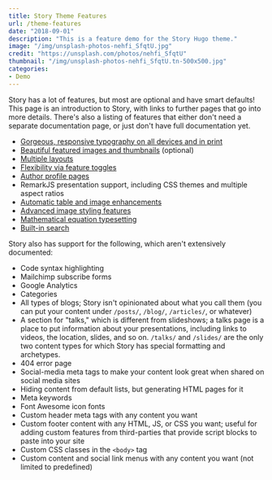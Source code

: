 ```yaml
---
title: Story Theme Features
url: /theme-features
date: "2018-09-01"
description: "This is a feature demo for the Story Hugo theme."
image: "/img/unsplash-photos-nehfi_SfqtU.jpg"
credit: "https://unsplash.com/photos/nehfi_SfqtU"
thumbnail: "/img/unsplash-photos-nehfi_SfqtU.tn-500x500.jpg"
categories:
- Demo
---
```

Story has a lot of features, but most are optional and have smart defaults!
This page is an introduction to Story, with links to further pages that go into
more details. There's also a listing of features that either don't need
a separate documentation page, or just don't have full documentation yet.
<!--more-->

- [Gorgeous, responsive typography on all devices and in print](/typography)
- [Beautiful featured images and thumbnails](/images/) (optional)
- [Multiple layouts](/images/)
- [Flexibility via feature toggles](/features)
- [Author profile pages](/author-profiles)
- RemarkJS presentation support, including CSS themes and multiple aspect ratios
- [Automatic table and image enhancements](/figures)
- [Advanced image styling features](/images)
- [Mathematical equation typesetting](/math)
- [Built-in search](/search-page)

Story also has support for the following, which aren't extensively documented:

- Code syntax highlighting
- Mailchimp subscribe forms
- Google Analytics
- Categories
- All types of blogs; Story isn't opinionated about what you call them (you
  can put your content under `/posts/`, `/blog/`, `/articles/`, or whatever)
- A section for "talks," which is different from slideshows; a talks page is a
  place to put information about your presentations, including links to videos,
  the location, slides, and so on. `/talks/` and `/slides/` are the only two
  content types for which Story has special formatting and archetypes.
- 404 error page
- Social-media meta tags to make your content look great when shared on social
  media sites
- Hiding content from default lists, but generating HTML pages for it
- Meta keywords
- Font Awesome icon fonts
- Custom header meta tags with any content you want
- Custom footer content with any HTML, JS, or CSS you want; useful for adding
  custom features from third-parties that provide script blocks to paste into
  your site
- Custom CSS classes in the `<body>` tag
- Custom content and social link menus with any content you want (not limited to predefined)

